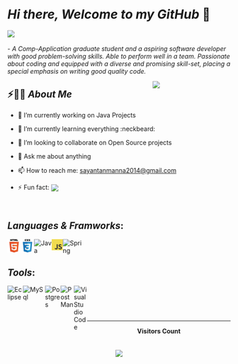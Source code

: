 # *Hi there, Welcome to my GitHub* 👋
<img src="https://readme-typing-svg.herokuapp.com?font=Architects+Daughter&color=22EBF7&size=25&center=false&lines=hey!+its+Sayantan+👋;Full+stack+web+developer...;Java+Enthusiast...;Techie...;Open+Source+Contributor..."/>

<p>- <i>A Comp-Application graduate student and a aspiring software developer with good problem-solving skills. Able to perform well in a team. Passionate about coding and equipped with a diverse and promising skill-set, placing a special emphasis on writing good quality code.</i></p>

<img src="https://user-images.githubusercontent.com/74038190/218265814-3084a4ba-809c-4135-afc0-8685d0f634b3.gif" width="35%" align="right" />

## ⚡🙋‍♂️ *About Me*

- 🔭 I’m currently working on Java Projects
- 🌱 I’m currently learning everything :neckbeard:
- 👯 I’m looking to collaborate on Open Source projects
- 💬 Ask me about anything
- 📫 How to reach me: sayantanmanna2014@gmail.com
  
- ⚡ Fun fact: <img src="https://www.boredpanda.com/blog/wp-content/uploads/2022/10/funny-phrases-coverimage.jpg" width="35%" align="center" />

  <br/>
## *Languages & Framworks*:

<img align="left" alt="HTML5" width="30px" src="https://raw.githubusercontent.com/github/explore/80688e429a7d4ef2fca1e82350fe8e3517d3494d/topics/html/html.png" />&nbsp;
<img align="left" alt="CSS3" width="30px" src="https://raw.githubusercontent.com/github/explore/80688e429a7d4ef2fca1e82350fe8e3517d3494d/topics/css/css.png" />&nbsp;
<img align="left" alt="Java" width="40px" src="https://www.svgrepo.com/show/303388/java-4-logo.svg" />&nbsp;
<img align="left" alt="JavaScript" width="25px" src="https://raw.githubusercontent.com/github/explore/80688e429a7d4ef2fca1e82350fe8e3517d3494d/topics/javascript/javascript.png" />&nbsp;
<img align="left" alt="Spring" width="50px" src="https://www.svgrepo.com/show/354379/spring.svg" />&nbsp;
<br><br>
## *Tools*:
<img align="left" alt="Eclipse" width="35px" src="https://www.svgrepo.com/show/353685/eclipse-icon.svg" />&nbsp;
<img align="left" alt="MySql" width="50px" src="https://www.svgrepo.com/show/303251/mysql-logo.svg" />&nbsp;
<img align="left" alt="Postgres" width="35px" src="https://www.svgrepo.com/show/303301/postgresql-logo.svg" />&nbsp;
<img align="left" alt="PostMan" width="30px" src="https://www.svgrepo.com/show/354202/postman-icon.svg" />&nbsp;
<img align="left" alt="Visual Studio Code" width="30px" src="https://www.svgrepo.com/show/354522/visual-studio-code.svg" />&nbsp;


</br></br>
 <hr> 
 
<div align="center">
 <b align="center" style = {font-weight: 600}>Visitors Count</b>
<br><br>
<p align="center"><img align="center" src="https://profile-counter.glitch.me/{DeveloperSayantan}/count.svg" /></p> 
<br>
</div>
 
